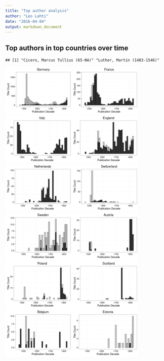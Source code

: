 ```yaml
---
title: "Top author analysis"
author: "Leo Lahti"
date: "2016-04-04"
output: markdown_document
---
```



## Top authors in top countries over time


```
## [1] "Cicero, Marcus Tullius (65-NA)" "Luther, Martin (1483-1546)"
```

<img src="figure/digihum-1-1.png" title="plot of chunk digihum-1" alt="plot of chunk digihum-1" width="210px" /><img src="figure/digihum-1-2.png" title="plot of chunk digihum-1" alt="plot of chunk digihum-1" width="210px" /><img src="figure/digihum-1-3.png" title="plot of chunk digihum-1" alt="plot of chunk digihum-1" width="210px" /><img src="figure/digihum-1-4.png" title="plot of chunk digihum-1" alt="plot of chunk digihum-1" width="210px" /><img src="figure/digihum-1-5.png" title="plot of chunk digihum-1" alt="plot of chunk digihum-1" width="210px" /><img src="figure/digihum-1-6.png" title="plot of chunk digihum-1" alt="plot of chunk digihum-1" width="210px" /><img src="figure/digihum-1-7.png" title="plot of chunk digihum-1" alt="plot of chunk digihum-1" width="210px" /><img src="figure/digihum-1-8.png" title="plot of chunk digihum-1" alt="plot of chunk digihum-1" width="210px" /><img src="figure/digihum-1-9.png" title="plot of chunk digihum-1" alt="plot of chunk digihum-1" width="210px" /><img src="figure/digihum-1-10.png" title="plot of chunk digihum-1" alt="plot of chunk digihum-1" width="210px" /><img src="figure/digihum-1-11.png" title="plot of chunk digihum-1" alt="plot of chunk digihum-1" width="210px" /><img src="figure/digihum-1-12.png" title="plot of chunk digihum-1" alt="plot of chunk digihum-1" width="210px" />





